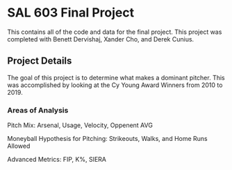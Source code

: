 # SAL 603 Final Project
 This contains all of the code and data for the final project. This project was completed with Benett Dervishaj, Xander Cho, and Derek Cunius.

## Project Details
The goal of this project is to determine what makes a dominant pitcher. This was accomplished by looking at the Cy Young Award Winners from 2010 to 2019.
### Areas of Analysis
Pitch Mix: Arsenal, Usage, Velocity, Oppenent AVG

Moneyball Hypothesis for Pitching: Strikeouts, Walks, and Home Runs Allowed

Advanced Metrics: FIP, K%, SIERA


